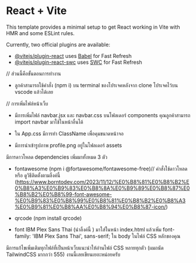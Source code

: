 # React + Vite

This template provides a minimal setup to get React working in Vite with HMR and some ESLint rules.

Currently, two official plugins are available:

- [@vitejs/plugin-react](https://github.com/vitejs/vite-plugin-react/blob/main/packages/plugin-react/README.md) uses [Babel](https://babeljs.io/) for Fast Refresh
- [@vitejs/plugin-react-swc](https://github.com/vitejs/vite-plugin-react-swc) uses [SWC](https://swc.rs/) for Fast Refresh


// ส่วนนี้คือขั้นตอนการทำงาน

- ลูกค้าสามารถใช้คำสั่ง (npm i) บน terminal ของโปรเจคหลังจาก clone โปรเจคไว้บน vscode แล้วได้เลย

// การเพิ่มไฟล์หน้าเว็บ 

- มีการเพิ่มไฟล์ navbar.jsx และ navbar.css บนโฟลเดอร์ components คุณลูกค้าสามารถ import navbar มาใช้ในหน้าอื่นได้

- ใน App.css มีการทำ ClassName เพื่อคุมขนาดหน้าจอ

- มีการนำเข้ารูปภาพ profile.png อยู่ในโฟลเดอร์ assets

มีการดาวโหลด dependencies เพิ่มมาทั้งหมด 3 ตัว

- fontawesome (npm i @fortawesome/fontawesome-free)// คำสั่งใช้ดาวโหลด หรือ ดูวิธีติดตั้งตามลิ้งค์นี้ (https://www.borntodev.com/2023/11/12/%E0%B8%81%E0%B8%B2%E0%B8%A3%E0%B9%83%E0%B8%8A%E0%B9%89%E0%B8%87%E0%B8%B2%E0%B8%99-font-awesome-%E0%B9%83%E0%B8%99%E0%B8%81%E0%B8%B2%E0%B8%A3%E0%B9%81%E0%B8%AA%E0%B8%94%E0%B8%87-icon/)

- qrcode (npm install qrcode)

- font IBM Plex Sans Thai (นำลิ้งค์นี้ <link href="https://fonts.googleapis.com/css2?family=IBM+Plex+Sans+Thai:wght@400;500;700&display=swap" rel="stylesheet">
) มาใส่ในหน้า index.html แล้วเพิ่ม font-family: 'IBM Plex Sans Thai', sans-serif; ใน body ในไฟล์ CSS หลักของคุณ

มีการแก้ไขเพิ่มเติมทุกไฟล์ที่เป็นหน้าเว็บแนะนำให้อ่านไฟล์ CSS หลายทุกตัว (ผมถนัด TailwindCSS มากกว่า 555) งานนี้เลยเขียนเยอะหน่อยครับ

